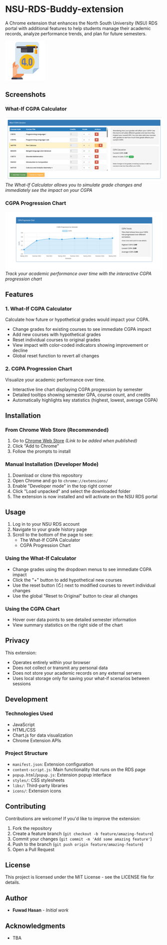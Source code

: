 # NSU-RDS-Buddy-extension

A Chrome extension that enhances the North South University (NSU) RDS portal with additional features to help students manage their academic records, analyze performance trends, and plan for future semesters.

![NSU RDS Buddy Extension](icons/gpa128.png)

## Screenshots

### What-If CGPA Calculator

![What-If CGPA Calculator](images/what-if-calculator.png)
_The What-If Calculator allows you to simulate grade changes and immediately see the impact on your CGPA_

### CGPA Progression Chart

![CGPA Progression Chart](images/cgpa-chart.png)
_Track your academic performance over time with the interactive CGPA progression chart_

## Features

### 1. What-If CGPA Calculator

Calculate how future or hypothetical grades would impact your CGPA.

- Change grades for existing courses to see immediate CGPA impact
- Add new courses with hypothetical grades
- Reset individual courses to original grades
- View impact with color-coded indicators showing improvement or decline
- Global reset function to revert all changes

### 2. CGPA Progression Chart

Visualize your academic performance over time.

- Interactive line chart displaying CGPA progression by semester
- Detailed tooltips showing semester GPA, course count, and credits
- Automatically highlights key statistics (highest, lowest, average CGPA)

## Installation

### From Chrome Web Store (Recommended)

1. Go to [Chrome Web Store](#) _(Link to be added when published)_
2. Click "Add to Chrome"
3. Follow the prompts to install

### Manual Installation (Developer Mode)

1. Download or clone this repository
2. Open Chrome and go to `chrome://extensions/`
3. Enable "Developer mode" in the top right corner
4. Click "Load unpacked" and select the downloaded folder
5. The extension is now installed and will activate on the NSU RDS portal

## Usage

1. Log in to your NSU RDS account
2. Navigate to your grade history page
3. Scroll to the bottom of the page to see:
   - The What-If CGPA Calculator
   - CGPA Progression Chart

### Using the What-If Calculator

- Change grades using the dropdown menus to see immediate CGPA impact
- Click the "+" button to add hypothetical new courses
- Use the reset button (↻) next to modified courses to revert individual changes
- Use the global "Reset to Original" button to clear all changes

### Using the CGPA Chart

- Hover over data points to see detailed semester information
- View summary statistics on the right side of the chart

## Privacy

This extension:

- Operates entirely within your browser
- Does not collect or transmit any personal data
- Does not store your academic records on any external servers
- Uses local storage only for saving your what-if scenarios between sessions

## Development

### Technologies Used

- JavaScript
- HTML/CSS
- Chart.js for data visualization
- Chrome Extension APIs

### Project Structure

- `manifest.json`: Extension configuration
- `content-script.js`: Main functionality that runs on the RDS page
- `popup.html`/`popup.js`: Extension popup interface
- `styles/`: CSS stylesheets
- `libs/`: Third-party libraries
- `icons/`: Extension icons

## Contributing

Contributions are welcome! If you'd like to improve the extension:

1. Fork the repository
2. Create a feature branch (`git checkout -b feature/amazing-feature`)
3. Commit your changes (`git commit -m 'Add some amazing feature'`)
4. Push to the branch (`git push origin feature/amazing-feature`)
5. Open a Pull Request

## License

This project is licensed under the MIT License - see the LICENSE file for details.

## Author

- **Fuwad Hasan** - _Initial work_

## Acknowledgments

- TBA
